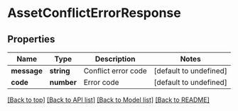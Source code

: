 # AssetConflictErrorResponse

## Properties

|Name | Type | Description | Notes|
|------------ | ------------- | ------------- | -------------|
|**message** | **string** | Conflict error code | [default to undefined]|
|**code** | **number** | Error code | [default to undefined]|




[[Back to top]](#) [[Back to API list]](../../README.md#documentation-for-api-endpoints) [[Back to Model list]](../../README.md#documentation-for-models) [[Back to README]](../../README.md)
